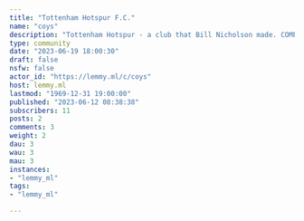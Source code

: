 ```yaml
---
title: "Tottenham Hotspur F.C." 
name: "coys"
description: "Tottenham Hotspur - a club that Bill Nicholson made. COME ON YOU SPURS!"
type: community
date: "2023-06-19 18:00:30"
draft: false
nsfw: false
actor_id: "https://lemmy.ml/c/coys"
host: lemmy.ml
lastmod: "1969-12-31 19:00:00"
published: "2023-06-12 08:38:38"
subscribers: 11
posts: 2
comments: 3
weight: 2
dau: 3
wau: 3
mau: 3
instances:
- "lemmy_ml"
tags: 
- "lemmy_ml"

---
```

